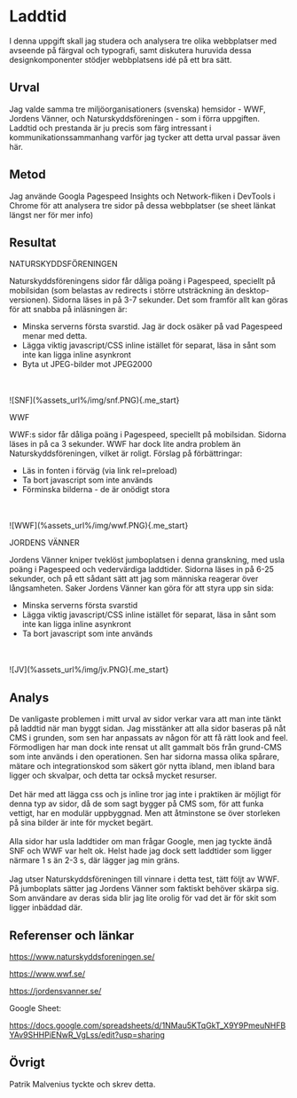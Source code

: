 Laddtid
=======================

I denna uppgift skall jag studera och analysera tre olika webbplatser med avseende på färgval och typografi, samt diskutera huruvida dessa designkomponenter stödjer webbplatsens idé på ett bra sätt.

Urval
-----------------------

Jag valde samma tre miljöorganisationers (svenska) hemsidor - WWF, Jordens Vänner, och Naturskyddsföreningen - som i förra uppgiften. Laddtid och prestanda är ju precis som färg intressant i kommunikationssammanhang varför jag tycker att detta urval passar även här.

Metod
-----------------------

Jag använde Googla Pagespeed Insights och Network-fliken i DevTools i Chrome för att analysera tre sidor på dessa webbplatser (se sheet länkat längst ner för mer info)

Resultat
-----------------------

NATURSKYDDSFÖRENINGEN

Naturskyddsföreningens sidor får dåliga poäng i Pagespeed, speciellt på mobilsidan (som belastas av redirects i större utsträckning än desktop-versionen). Sidorna läses in på 3-7 sekunder. Det som framför allt kan göras för att snabba på inläsningen är:

* Minska serverns första svarstid. Jag är dock osäker på vad Pagespeed menar med detta.
* Lägga viktig javascript/CSS inline istället för separat, läsa in sånt som inte kan ligga inline asynkront
* Byta ut JPEG-bilder mot JPEG2000


<br/>
<br/>
![SNF](%assets_url%/img/snf.PNG){.me_start}

WWF

WWF:s sidor får dåliga poäng i Pagespeed, speciellt på mobilsidan. Sidorna läses in på ca 3 sekunder. WWF har dock lite andra problem än Naturskyddsföreningen, vilket är roligt. Förslag på förbättringar:

* Läs in fonten i förväg (via link rel=preload)
* Ta bort javascript som inte används
* Förminska bilderna - de är onödigt stora


<br/>
<br/>
![WWF](%assets_url%/img/wwf.PNG){.me_start}

JORDENS VÄNNER

Jordens Vänner kniper tveklöst jumboplatsen i denna granskning, med usla poäng i Pagespeed och vedervärdiga laddtider. Sidorna läses in på 6-25 sekunder, och på ett sådant sätt att jag som människa reagerar över långsamheten. Saker Jordens Vänner kan göra för att styra upp sin sida:

* Minska serverns första svarstid
* Lägga viktig javascript/CSS inline istället för separat, läsa in sånt som inte kan ligga inline asynkront
* Ta bort javascript som inte används


<br/>
<br/>
![JV](%assets_url%/img/jv.PNG){.me_start}

Analys
-----------------------

De vanligaste problemen i mitt urval av sidor verkar vara att man inte tänkt på laddtid när man byggt sidan. Jag misstänker att alla sidor baseras på nåt CMS i grunden, som sen har anpassats av någon för att få rätt look and feel. Förmodligen har man dock inte rensat ut allt gammalt bös från grund-CMS som inte används i den operationen. Sen har sidorna massa olika spårare, mätare och integrationskod som säkert gör nytta ibland, men ibland bara ligger och skvalpar, och detta tar också mycket resurser. 
<br/>
<br/>
Det här med att lägga css och js inline tror jag inte i praktiken är möjligt för denna typ av sidor, då de som sagt bygger på CMS som, för att funka vettigt, har en modulär uppbyggnad. Men att åtminstone se över storleken på sina bilder är inte för mycket begärt.
<br/>
<br/>
Alla sidor har usla laddtider om man frågar Google, men jag tyckte ändå SNF och WWF var helt ok. Helst hade jag dock sett laddtider som ligger närmare 1 s än 2-3 s, där lägger jag min gräns.
<br/>
<br/>
Jag utser Naturskyddsföreningen till vinnare i detta test, tätt följt av WWF. På jumboplats sätter jag Jordens Vänner som faktiskt behöver skärpa sig. Som användare av deras sida blir jag lite orolig för vad det är för skit som ligger inbäddad där.

Referenser och länkar
-----------------------

https://www.naturskyddsforeningen.se/

https://www.wwf.se/

https://jordensvanner.se/

Google Sheet:

https://docs.google.com/spreadsheets/d/1NMau5KTqGkT_X9Y9PmeuNHFBYAv9SHHPiENwR_VgLss/edit?usp=sharing


Övrigt
-----------------------

Patrik Malvenius tyckte och skrev detta.